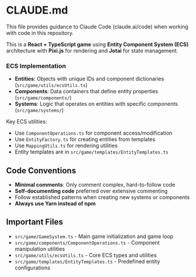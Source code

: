 # CLAUDE.md

This file provides guidance to Claude Code (claude.ai/code) when working with code in this repository.

This is a **React + TypeScript game** using **Entity Component System (ECS)** architecture with **Pixi.js** for
rendering and **Jotai** for state management.

### ECS Implementation

- **Entities**: Objects with unique IDs and component dictionaries (`src/game/utils/ecsUtils.ts`)
- **Components**: Data containers that define entity properties (`src/game/components/`)
- **Systems**: Logic that operates on entities with specific components (`src/game/systems/`)

Key ECS utilities:

- Use `ComponentOperations.ts` for component access/modification
- Use `EntityFactory.ts` for creating entities from templates
- Use `MappingUtils.ts` for rendering utilities
- Entity templates are in `src/game/templates/EntityTemplates.ts`

## Code Conventions

- **Minimal comments**: Only comment complex, hard-to-follow code
- **Self-documenting code** preferred over extensive commenting
- Follow established patterns when creating new systems or components
- **Always use Yarn instead of npm**

## Important Files

- `src/game/GameSystem.ts` - Main game initialization and game loop
- `src/game/components/ComponentOperations.ts` - Component manipulation utilities
- `src/game/utils/ecsUtils.ts` - Core ECS types and utilities
- `src/game/templates/EntityTemplates.ts` - Predefined entity configurations